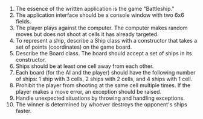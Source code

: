 
1. The essence of the written application is the game "Battleship."
2. The application interface should be a console window with two 6x6 fields.
3. The player plays against the computer. The computer makes random moves but does not shoot at cells it has already targeted.
4. To represent a ship, describe a Ship class with a constructor that takes a set of points (coordinates) on the game board.
5. Describe the Board class. The board should accept a set of ships in its constructor.
6. Ships should be at least one cell away from each other.
7. Each board (for the AI and the player) should have the following number of ships: 1 ship with 3 cells, 2 ships with 2 cells, and 4 ships with 1 cell.
8. Prohibit the player from shooting at the same cell multiple times. If the player makes a move error, an exception should be raised.
9. Handle unexpected situations by throwing and handling exceptions.
10. The winner is determined by whoever destroys the opponent's ships faster.
